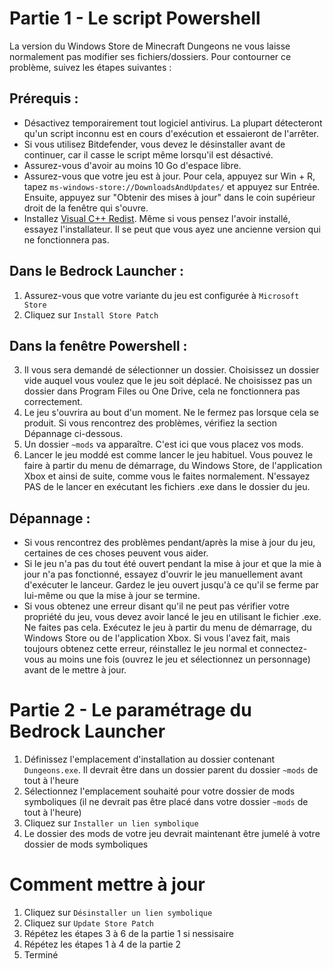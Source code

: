 ﻿# Partie 1 - Le script Powershell
La version du Windows Store de Minecraft Dungeons ne vous laisse normalement pas modifier ses fichiers/dossiers. Pour contourner ce problème, suivez les étapes suivantes :

## Prérequis :
- Désactivez temporairement tout logiciel antivirus. La plupart détecteront qu'un script inconnu est en cours d'exécution et essaieront de l'arrêter.
- Si vous utilisez Bitdefender, vous devez le désinstaller avant de continuer, car il casse le script même lorsqu'il est désactivé.
- Assurez-vous d'avoir au moins 10 Go d'espace libre.
- Assurez-vous que votre jeu est à jour. Pour cela, appuyez sur Win + R, tapez `ms-windows-store://DownloadsAndUpdates/` et appuyez sur Entrée. Ensuite, appuyez sur "Obtenir des mises à jour" dans le coin supérieur droit de la fenêtre qui s'ouvre.
- Installez [Visual C++ Redist](https://aka.ms/vs/16/release/vc_redist.x64.exe). Même si vous pensez l'avoir installé, essayez l'installateur. Il se peut que vous ayez une ancienne version qui ne fonctionnera pas.

## Dans le Bedrock Launcher :
1. Assurez-vous que votre variante du jeu est configurée à `Microsoft Store`
3. Cliquez sur `Install Store Patch`

## Dans la fenêtre Powershell :

3. Il vous sera demandé de sélectionner un dossier. Choisissez un dossier vide auquel vous voulez que le jeu soit déplacé. Ne choisissez pas un dossier dans Program Files ou One Drive, cela ne fonctionnera pas correctement.
4. Le jeu s'ouvrira au bout d'un moment. Ne le fermez pas lorsque cela se produit. Si vous rencontrez des problèmes, vérifiez la section Dépannage ci-dessous.
5. Un dossier `~mods` va apparaître. C'est ici que vous placez vos mods.
7. Lancer le jeu moddé est comme lancer le jeu habituel. Vous pouvez le faire à partir du menu de démarrage, du Windows Store, de l'application Xbox et ainsi de suite, comme vous le faites normalement. N'essayez PAS de le lancer en exécutant les fichiers .exe dans le dossier du jeu.

## Dépannage :
- Si vous rencontrez des problèmes pendant/après la mise à jour du jeu, certaines de ces choses peuvent vous aider.
- Si le jeu n'a pas du tout été ouvert pendant la mise à jour et que la mie à jour n'a pas fonctionné, essayez d'ouvrir le jeu manuellement avant d'exécuter le lanceur. Gardez le jeu ouvert jusqu'à ce qu'il se ferme par lui-même ou que la mise à jour se termine.
- Si vous obtenez une erreur disant qu'il ne peut pas vérifier votre propriété du jeu, vous devez avoir lancé le jeu en utilisant le fichier .exe. Ne faites pas cela. Exécutez le jeu à partir du menu de démarrage, du Windows Store ou de l'application Xbox. Si vous l'avez fait, mais toujours obtenez cette erreur, réinstallez le jeu normal et connectez-vous au moins une fois (ouvrez le jeu et sélectionnez un personnage) avant de le mettre à jour.

# Partie 2 - Le paramétrage du Bedrock Launcher
1. Définissez l'emplacement d'installation au dossier contenant `Dungeons.exe`. Il devrait être dans un dossier parent du dossier `~mods` de tout à l'heure
2. Sélectionnez l'emplacement souhaité pour votre dossier de mods symboliques (il ne devrait pas être placé dans votre dossier `~mods` de tout à l'heure)
3. Cliquez sur `Installer un lien symbolique`
4. Le dossier des mods de votre jeu devrait maintenant être jumelé à votre dossier de mods symboliques

# Comment mettre à jour
1. Cliquez sur `Désinstaller un lien symbolique`
2. Cliquez sur `Update Store Patch`
3. Répétez les étapes 3 à 6 de la partie 1 si nessisaire
4. Répétez les étapes 1 à 4 de la partie 2
5. Terminé



